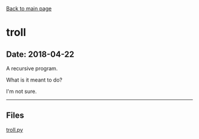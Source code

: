 [Back to main page](/)

# troll

## Date: 2018-04-22

A recursive program.

What is it meant to do?

I'm not sure.

-----

## Files

[troll.py](troll.py)
